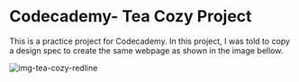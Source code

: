 # Codecademy- Tea Cozy Project

This is a practice project for Codecademy. In this project, I was told to copy a design spec to create the same webpage as shown in the image bellow.


![img-tea-cozy-redline](https://user-images.githubusercontent.com/97601531/162785872-332ca1b4-a053-4bd4-9874-4984f8776fef.jpg)
